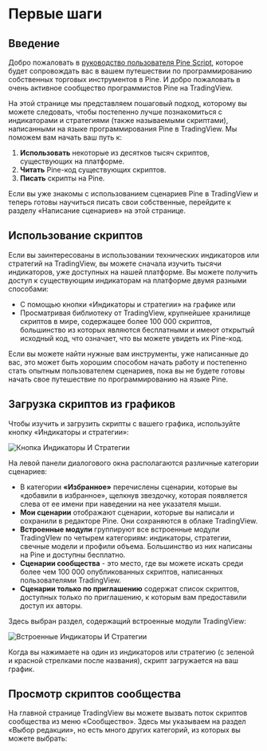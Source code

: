 # Первые шаги

## <a name="intro"></a>Введение

Добро пожаловать в [руководство пользователя Pine Script](https://github.com/ak77-script/journal/blob/master/User_Mamual_Pine_Script_5.md), которое будет сопровождать вас в вашем путешествии по программированию собственных торговых инструментов в Pine. И добро пожаловать в очень активное сообщество программистов Pine на TradingView.

На этой странице мы представляем пошаговый подход, которому вы можете следовать, чтобы постепенно лучше познакомиться с индикаторами и стратегиями (также называемыми скриптами), написанными на языке программирования Pine в TradingView.  Мы поможем вам начать ваш путь к:

1. **Использовать** некоторые из десятков тысяч скриптов, существующих на платформе.
2. **Читать** Pine-код существующих скриптов.
3. **Писать** скрипты на Pine.

Если вы уже знакомы с использованием сценариев Pine в TradingView и теперь готовы научиться писать свои собственные, перейдите к разделу «Написание сценариев» на этой странице.

## <a name="using_scripts"></a>Использование скриптов
Если вы заинтересованы в использовании технических индикаторов или стратегий на TradingView, вы можете сначала изучить тысячи индикаторов, уже доступных на нашей платформе.  Вы можете получить доступ к существующим индикаторам на платформе двумя разными способами:
  - С помощью кнопки «Индикаторы и стратегии» на графике или
  - Просматривая библиотеку от TradingView, крупнейшее хранилище скриптов в мире, содержащее более 100 000 скриптов, большинство из которых являются бесплатными и имеют открытый исходный код, что означает, что вы можете увидеть их Pine-код.

Если вы можете найти нужные вам инструменты, уже написанные до вас, это может быть хорошим способом начать работу и постепенно стать опытным пользователем сценариев, пока вы не будете готовы начать свое путешествие по программированию на языке Pine.

## <a name="loading_scripts"></a>Загрузка скриптов из графиков
Чтобы изучить и загрузить скрипты с вашего графика, используйте кнопку «Индикаторы и стратегии»:

![Кнопка Индикаторы И  Стратегии](https://github.com/ak77-script/journal/blob/master/img1_indicators_n_strategies.jpg)

На левой панели диалогового окна располагаются различные категории сценариев:
  - В категории **«Избранное»** перечислены сценарии, которые вы «добавили в избранное», щелкнув звездочку, которая появляется слева от ее имени при наведении на нее указателя мыши.
  - **Мои сценарии** отображают сценарии, которые вы написали и сохранили в редакторе Pine. Они сохраняются в облаке TradingView.
  - **Встроенные модули** группируют все встроенные модули TradingVIew по четырем категориям: индикаторы, стратегии, свечные модели и профили объема.  Большинство из них написаны на Pine и доступны бесплатно.
  - **Сценарии сообщества** - это место, где вы можете искать среди более чем 100 000 опубликованных скриптов, написанных пользователями TradingView.
  - **Сценарии только по приглашению** содержат список скриптов, доступных только по приглашению, к которым вам предоставили доступ их авторы.

Здесь выбран раздел, содержащий встроенные модули TradingView:

![Встроенные Индикаторы И  Стратегии](https://github.com/ak77-script/journal/blob/master/img2_indicators_n_strategies.jpg)

Когда вы нажимаете на один из индикаторов или стратегию (с зеленой и красной стрелками после названия), скрипт загружается на ваш график.

## <a name="browsing_community_scripts"></a>Просмотр скриптов сообщества
На главной странице TradingView вы можете вызвать поток скриптов сообщества из меню «Сообщество».  Здесь мы указываем на раздел «Выбор редакции», но есть много других категорий, из которых вы можете выбрать:
